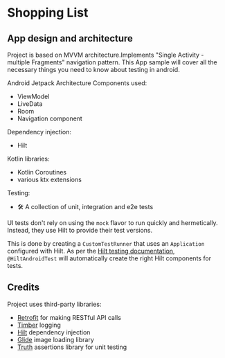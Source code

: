 # Shopping List

## App design and architecture
Project is based on MVVM architecture.Implements "Single Activity - multiple Fragments" navigation pattern.
This App sample will cover all the necessary things you need to know about testing in android.

Android Jetpack Architecture Components used:
- ViewModel
- LiveData
- Room
- Navigation component

Dependency injection:
- Hilt

Kotlin libraries:
- Kotlin Coroutines
- various ktx extensions

Testing:

- 🛠 A collection of unit, integration and e2e tests

UI tests don't rely on using the `mock` flavor to run quickly and hermetically. Instead, they
use Hilt to provide their test versions.

This is done by creating a `CustomTestRunner` that uses an `Application` configured with Hilt. As
per the [Hilt testing documentation](https://developer.android.com/training/dependency-injection/hilt-android),
`@HiltAndroidTest` will automatically create the right Hilt components for tests.

## Credits

Project uses third-party libraries:
- [Retrofit](https://github.com/square/retrofit) for making RESTful API calls
- [Timber](https://github.com/JakeWharton/timber) logging
- [Hilt](https://developer.android.com/training/dependency-injection/hilt-android) dependency injection
- [Glide](https://github.com/bumptech/glide) image loading library
- [Truth](https://github.com/google/truth) assertions library for unit testing

